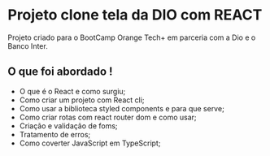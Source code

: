 # Projeto clone tela da DIO com REACT

Projeto criado para o BootCamp Orange Tech+ em parceria com a Dio e o Banco Inter.

## O que foi abordado !

* O que é o React e como surgiu;
* Como criar um projeto com React cli;
* Como usar a biblioteca styled components e para que serve;
* Como criar rotas com react router dom e como usar;
* Criação e validação de foms; 
* Tratamento de erros;
* Como coverter JavaScript em TypeScript;

